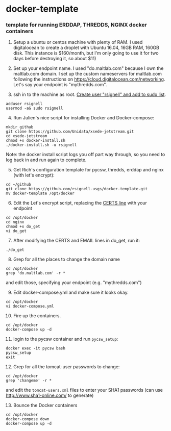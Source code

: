 # docker-template
### template for running ERDDAP, THREDDS, NGINX docker containers

1. Setup a ubuntu or centos machine with plenty of RAM.  I used digitalocean to create a droplet with Ubuntu 16.04, 16GB RAM, 160GB disk.  This instance is $160/month, but I'm only going to use it for two days before destroying it, so about $11)

2. Set up your endpoint name.  I used "do.maltlab.com" because I own the maltlab.com domain.  I set up the custom nameservers for maltlab.com following the instructions on https://cloud.digitalocean.com/networking. Let's say your endpoint is "mythredds.com".

3. ssh in to the machine as root. [Create user "rsignell" and add to sudo list](https://www.digitalocean.com/community/tutorials/how-to-create-a-sudo-user-on-ubuntu-quickstart).  
```
adduser rsignell
usermod -aG sudo rsignell
```
4. Run Julien's nice script for installing Docker and Docker-compose:
```
mkdir github
git clone https://github.com/Unidata/xsede-jetstream.git
cd xsede-jetstream
chmod +x docker-install.sh
./docker-install.sh -u rsignell
```
Note: the docker install script logs you off part way through, so you need to log back in and run again to complete.

5. Get Rich's configuration template for pycsw, thredds, erddap and nginx (with let's encrypt):
```
cd ~/github
git clone https://github.com/rsignell-usgs/docker-template.git
mv docker-template /opt/docker
```
6. Edit the Let's encrypt script, replacing the [CERTS line](https://github.com/rsignell-usgs/docker-template/blob/master/nginx/do_get#L2) with your endpoint
```
cd /opt/docker
cd nginx
chmod +x do_get
vi do_get
```
7. After modifying the CERTS and EMAIL lines in do_get, run it:
```
./do_get
```
8. Grep for all the places to change the domain name
```
cd /opt/docker
grep 'do.maltlab.com' -r *
```
and edit those, specifying your endpoint (e.g. "mythredds.com") 

9. Edit docker-compose.yml and make sure it looks okay.
```
cd /opt/docker
vi docker-compose.yml
```
10. Fire up the containers. 
```
cd /opt/docker
docker-compose up -d
```
11. login to the pycsw container and run `pycsw_setup`:
```
docker exec -it pycsw bash
pycsw_setup
exit
```
12. Grep for all the tomcat-user passwords to change:
```
cd /opt/docker
grep 'changeme' -r *
```
and edit the `tomcat-users.xml` files to enter your SHA1 passwords (can use http://www.sha1-online.com/ to generate)

13. Bounce the Docker containers
```
cd /opt/docker
docker-compose down
docker-compose up -d
```


